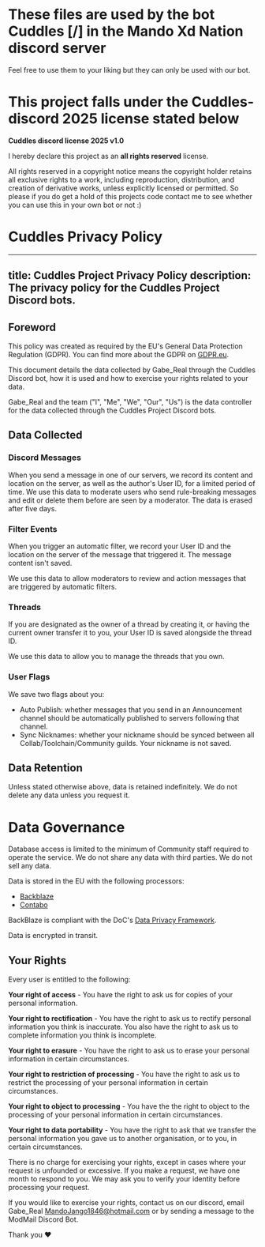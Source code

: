 # These files are used by the bot Cuddles [/] in the Mando Xd Nation discord server

Feel free to use them to your liking but they can only be used with our bot.

# This project falls under the Cuddles-discord 2025 license stated below

**Cuddles discord license 2025 v1.0**

I hereby declare this project as an **all rights reserved** license.

All rights reserved in a copyright notice means the copyright holder retains all exclusive rights to a work, including reproduction, distribution, and creation of derivative works, unless explicitly licensed or permitted. 
So please if you do get a hold of this projects code contact me to see whether you can use this in your own bot or not :) 

# Cuddles Privacy Policy

---
title: Cuddles Project Privacy Policy
description: The privacy policy for the Cuddles Project Discord bots.
---

## Foreword

This policy was created as required by the EU's General Data Protection Regulation (GDPR). You can find more about the GDPR on [GDPR.eu](https://gdpr.eu/).

This document details the data collected by Gabe_Real through the Cuddles Discord bot, how it is used and how to exercise your rights related to your data.

Gabe_Real and the team ("I", "Me", "We", "Our", "Us") is the data controller for the data collected through the Cuddles Project Discord bots.

## Data Collected

### Discord Messages

When you send a message in one of our servers, we record its content and location on the server, as well as the author's User ID, for a limited period of time. We use this data to moderate users who send rule-breaking messages and edit or delete them before are seen by a moderator. The data is erased after five days.

### Filter Events

When you trigger an automatic filter, we record your User ID and the location on the server of the message that triggered it. The message content isn't saved.

We use this data to allow moderators to review and action messages that are triggered by automatic filters.

### Threads

If you are designated as the owner of a thread by creating it, or having the current owner transfer it to you,
your User ID is saved alongside the thread ID.

We use this data to allow you to manage the threads that you own.

### User Flags

We save two flags about you:
- Auto Publish: whether messages that you send in an Announcement channel should be automatically published to servers following that channel.
- Sync Nicknames: whether your nickname should be synced between all Collab/Toolchain/Community guilds. Your nickname is not saved.

## Data Retention

Unless stated otherwise above, data is retained indefinitely. We do not delete any data unless you request it.

# Data Governance

Database access is limited to the minimum of Community staff required to operate the service. We do not share any data with third parties. We do not sell any data.

Data is stored in the EU with the following processors:
- [Backblaze](https://www.backblaze.com)
- [Contabo](https://contabo.com/en/)

BackBlaze is compliant with the DoC's [Data Privacy Framework](https://www.dataprivacyframework.gov/).

Data is encrypted in transit.

## Your Rights

Every user is entitled to the following:

**Your right of access** - You have the right to ask us for copies of your personal information. 

**Your right to rectification** - You have the right to ask us to rectify personal information you think is inaccurate. You also have the right to ask us to complete information you think is incomplete. 

**Your right to erasure** - You have the right to ask us to erase your personal information in certain circumstances. 

**Your right to restriction of processing** - You have the right to ask us to restrict the processing of your personal information in certain circumstances. 

**Your right to object to processing** - You have the the right to object to the processing of your personal information in certain circumstances.

**Your right to data portability** - You have the right to ask that we transfer the personal information you gave us to another organisation, or to you, in certain circumstances.

There is no charge for exercising your rights, except in cases where your request is unfounded or excessive. If you make a request, we have one month to respond to you. We may ask you to verify your identity before processing your request.

If you would like to exercise your rights, contact us on our discord, email Gabe_Real MandoJango1846@hotmail.com
or by sending a message to the ModMail Discord Bot.

Thank you ❤️


